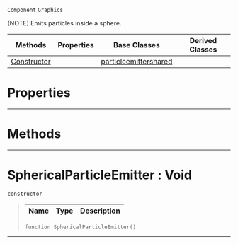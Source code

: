  `Component` `Graphics`



(NOTE) Emits particles inside a sphere.

|Methods|Properties|Base Classes|Derived Classes|
|---|---|---|---|
|[ Constructor](https://plasmaengine.github.io/PlasmaDocs/Plasma1/C++/code_reference/class_reference/sphericalparticleemitter.md#sphericalparticleemitter)| |[particleemittershared](https://plasmaengine.github.io/PlasmaDocs/Plasma1/C++/code_reference/class_reference/particleemittershared.md)| |


 #  Properties


---  
 #  Methods


---  
 #  SphericalParticleEmitter : Void

 `constructor`

> 
> |Name|Type|Description|
> |---|---|---|
> ``` lang=cpp, name=Lightning
> function SphericalParticleEmitter()
> ``` 


---  
 

 